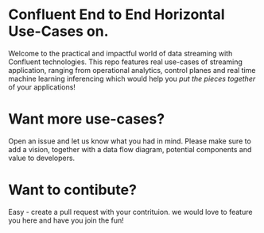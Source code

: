 # Confluent End to End Horizontal Use-Cases on. 
Welcome to the practical and impactful world of data streaming with Confluent technologies. 
This repo features real use-cases of streaming application, ranging from operational analytics, control planes and real time machine learning inferencing which would help you _put the pieces together_ of your applications! 


# Want more use-cases?
Open an issue and let us know what you had in mind.
Please make sure to add a vision, together with a data flow diagram, potential components and value to developers.

# Want to contibute?
Easy - create a pull request with your contrituion. we would love to feature you here and have you join the fun!



